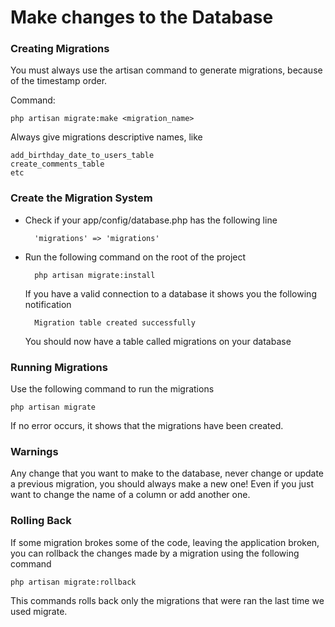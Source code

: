 # Make changes to the Database

### Creating Migrations

You must always use the artisan command to generate migrations, because of the timestamp order.

Command:

	php artisan migrate:make <migration_name>
	
Always give migrations descriptive names, like

	add_birthday_date_to_users_table
	create_comments_table
	etc


### Create the Migration System

* Check if your app/config/database.php has the following line 

		'migrations' => 'migrations'

* Run the following command on the root of the project

		php artisan migrate:install
		
	If you have a valid connection to a database it shows you the following notification
	
		Migration table created successfully
		
	You should now have a table called migrations on your database

### Running Migrations

Use the following command to run the migrations

	php artisan migrate
	
If no error occurs, it shows that the migrations have been created.
	
	
### Warnings

Any change that you want to make to the database, never change or update a previous migration, you should always make a new one! Even if you just want to change the name of a column or add another one.

### Rolling Back

If some migration brokes some of the code, leaving the application broken, you can rollback the changes made by a migration using the following command

	php artisan migrate:rollback
	
This commands rolls back only the migrations that were ran the last time we used migrate.



	